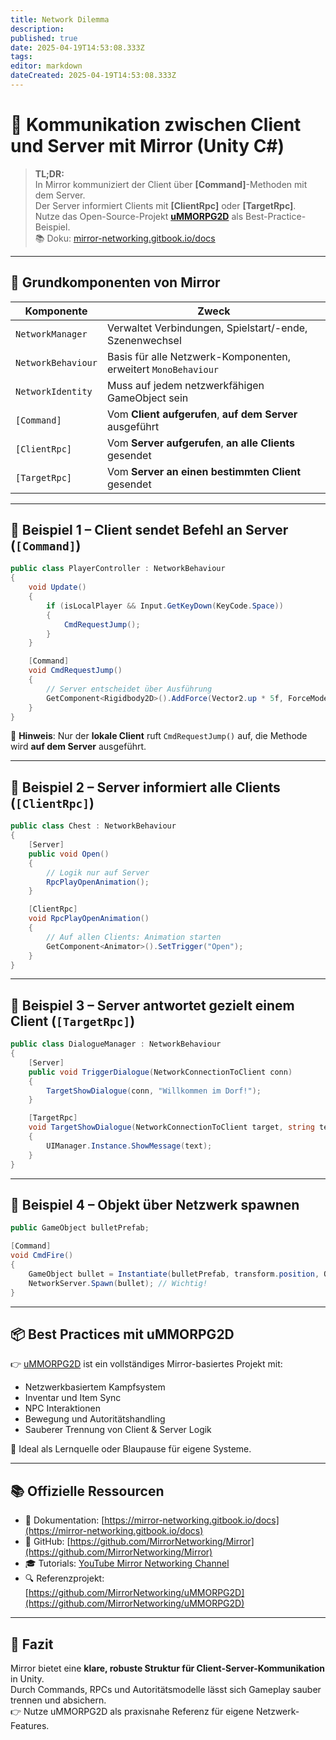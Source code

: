 ```yaml
---
title: Network Dilemma
description: 
published: true
date: 2025-04-19T14:53:08.333Z
tags: 
editor: markdown
dateCreated: 2025-04-19T14:53:08.333Z
---
```


# 🔗 Kommunikation zwischen Client und Server mit Mirror (Unity C#)

> **TL;DR:**  
> In Mirror kommuniziert der Client über **[Command]**-Methoden mit dem Server.  
> Der Server informiert Clients mit **[ClientRpc]** oder **[TargetRpc]**.  
> Nutze das Open-Source-Projekt **[uMMORPG2D](https://github.com/MirrorNetworking/uMMORPG2D)** als Best-Practice-Beispiel.  
> 📚 Doku: [mirror-networking.gitbook.io/docs](https://mirror-networking.gitbook.io/docs)

---

## 🧱 Grundkomponenten von Mirror

| Komponente | Zweck |
| --- | --- |
| `NetworkManager` | Verwaltet Verbindungen, Spielstart/-ende, Szenenwechsel |
| `NetworkBehaviour` | Basis für alle Netzwerk-Komponenten, erweitert `MonoBehaviour` |
| `NetworkIdentity` | Muss auf jedem netzwerkfähigen GameObject sein |
| `[Command]` | Vom **Client aufgerufen**, **auf dem Server** ausgeführt |
| `[ClientRpc]` | Vom **Server aufgerufen**, **an alle Clients** gesendet |
| `[TargetRpc]` | Vom **Server an einen bestimmten Client** gesendet |

---

## 🧪 Beispiel 1 – Client sendet Befehl an Server (`[Command]`)

```csharp
public class PlayerController : NetworkBehaviour
{
    void Update()
    {
        if (isLocalPlayer && Input.GetKeyDown(KeyCode.Space))
        {
            CmdRequestJump();
        }
    }

    [Command]
    void CmdRequestJump()
    {
        // Server entscheidet über Ausführung
        GetComponent<Rigidbody2D>().AddForce(Vector2.up * 5f, ForceMode2D.Impulse);
    }
}
```

📌 **Hinweis**: Nur der **lokale Client** ruft `CmdRequestJump()` auf, die Methode wird **auf dem Server** ausgeführt.

---

## 🧪 Beispiel 2 – Server informiert alle Clients (`[ClientRpc]`)

```csharp
public class Chest : NetworkBehaviour
{
    [Server]
    public void Open()
    {
        // Logik nur auf Server
        RpcPlayOpenAnimation();
    }

    [ClientRpc]
    void RpcPlayOpenAnimation()
    {
        // Auf allen Clients: Animation starten
        GetComponent<Animator>().SetTrigger("Open");
    }
}
```

---

## 🧪 Beispiel 3 – Server antwortet gezielt einem Client (`[TargetRpc]`)

```csharp
public class DialogueManager : NetworkBehaviour
{
    [Server]
    public void TriggerDialogue(NetworkConnectionToClient conn)
    {
        TargetShowDialogue(conn, "Willkommen im Dorf!");
    }

    [TargetRpc]
    void TargetShowDialogue(NetworkConnectionToClient target, string text)
    {
        UIManager.Instance.ShowMessage(text);
    }
}
```

---

## 🧪 Beispiel 4 – Objekt über Netzwerk spawnen

```csharp
public GameObject bulletPrefab;

[Command]
void CmdFire()
{
    GameObject bullet = Instantiate(bulletPrefab, transform.position, Quaternion.identity);
    NetworkServer.Spawn(bullet); // Wichtig!
}
```

---

## 📦 Best Practices mit uMMORPG2D

👉 [uMMORPG2D](https://github.com/MirrorNetworking/uMMORPG2D) ist ein vollständiges Mirror-basiertes Projekt mit:

- Netzwerkbasiertem Kampfsystem
- Inventar und Item Sync
- NPC Interaktionen
- Bewegung und Autoritätshandling
- Sauberer Trennung von Client & Server Logik

📎 Ideal als Lernquelle oder Blaupause für eigene Systeme.

---

## 📚 Offizielle Ressourcen

- 📖 Dokumentation: [https://mirror-networking.gitbook.io/docs](https://mirror-networking.gitbook.io/docs)
- 💾 GitHub: [https://github.com/MirrorNetworking/Mirror](https://github.com/MirrorNetworking/Mirror)
- 🎓 Tutorials: [YouTube Mirror Networking Channel](https://www.youtube.com/@vis2k)
- 🔍 Referenzprojekt: [https://github.com/MirrorNetworking/uMMORPG2D](https://github.com/MirrorNetworking/uMMORPG2D)

---

## 🧼 Fazit

Mirror bietet eine **klare, robuste Struktur für Client-Server-Kommunikation** in Unity.  
Durch Commands, RPCs und Autoritätsmodelle lässt sich Gameplay sauber trennen und absichern.  
👉 Nutze uMMORPG2D als praxisnahe Referenz für eigene Netzwerk-Features.